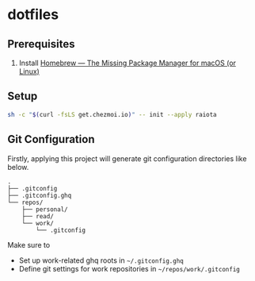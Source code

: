 # dotfiles

## Prerequisites

1. Install [Homebrew — The Missing Package Manager for macOS (or Linux)](https://brew.sh/)

## Setup

```sh
sh -c "$(curl -fsLS get.chezmoi.io)" -- init --apply raiota
```

## Git Configuration

Firstly, applying this project will generate git configuration directories like below.

```plaintext
.
├── .gitconfig
├── .gitconfig.ghq
└── repos/
    ├── personal/
    ├── read/
    └── work/
        └── .gitconfig
```

Make sure to

- Set up work-related ghq roots in `~/.gitconfig.ghq`
- Define git settings for work repositories in `~/repos/work/.gitconfig`
